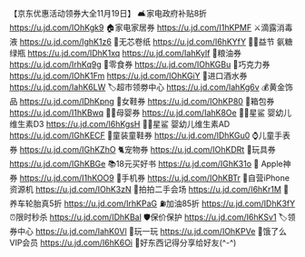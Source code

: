 【京东优惠活动领券大全11月19日】
🛋家电政府补贴8折
https://u.jd.com/IOhKgk9
🏠家电家居券
https://u.jd.com/I1hKPMF
⚔滴露消毒液
https://u.jd.com/IghK1z6
🧻无芯卷纸
https://u.jd.com/I6hKYfY
🦵🏻益节 氨糖绿瓶
https://u.jd.com/IDhK1xq
https://u.jd.com/IahKylf
🍚粮油券
https://u.jd.com/IrhKq9g
🍭零食券
https://u.jd.com/IOhKGBu
🍫巧克力券
https://u.jd.com/IOhK1Fm
https://u.jd.com/IOhKGiY
🍺进口酒水券
https://u.jd.com/IahK6LW
🏷超市领劵中心
https://u.jd.com/IahKg6v
💰黄金饰品
https://u.jd.com/IDhKpng
👠女鞋券
https://u.jd.com/IOhKP80
👜箱包券
https://u.jd.com/I1hKBwq
👶🏻母婴券
https://u.jd.com/IahK8Oe
👶🏻星鲨  婴幼儿维生素D3
https://u.jd.com/I6hKgsH
👶🏻星鲨 婴幼儿维生素AD
https://u.jd.com/IGhKECF
👟童装童鞋券
https://u.jd.com/IDhKGu0
⌚儿童手表券
https://u.jd.com/IGhKZhO
🐈宠物券
https://u.jd.com/IOhKDRt
🏀玩具券
https://u.jd.com/IGhKBGe 
📚18元买好书
https://u.jd.com/IGhK31o
 Apple神券
https://u.jd.com/I1hKOO9
📱手机券
https://u.jd.com/IOhKBTr 
📱自营iPhone资源机
https://u.jd.com/IOhK3zN
📱拍拍二手会场
https://u.jd.com/I6hKr1M
🛞养车轮胎真5折
https://u.jd.com/IrhKPaG
⛽加油85折
https://u.jd.com/IDhK3fY
⏰限时秒杀
https://u.jd.com/IDhKBal
🛡保价保护
https://u.jd.com/I6hKSv1
🏷领券中心
https://u.jd.com/IahK0Vl
🎰玩一玩
https://u.jd.com/IOhKPVe
🛵饿了么VIP会员
https://u.jd.com/I6hK6Oi
🌟好东西记得分享给好友(^-^)
